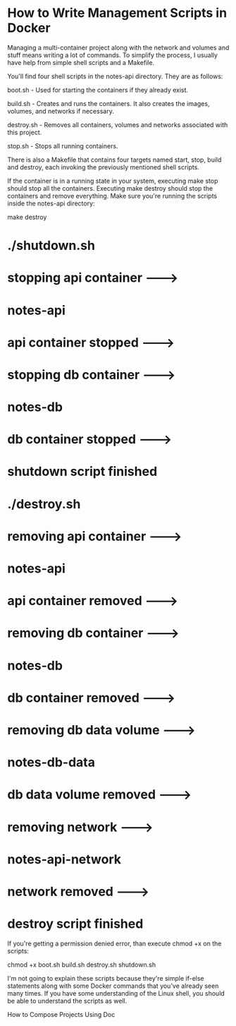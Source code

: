 # How to Write Management Scripts in Docker

Managing a multi-container project along with the network and volumes and stuff means writing a lot of commands. To simplify the process, I usually have help from simple shell scripts and a Makefile.

You'll find four shell scripts in the notes-api directory. They are as follows:

boot.sh - Used for starting the containers if they already exist.

build.sh - Creates and runs the containers. It also creates the images, volumes, and networks if necessary.

destroy.sh - Removes all containers, volumes and networks associated with this project.

stop.sh - Stops all running containers.

There is also a Makefile that contains four targets named start, stop, build and destroy, each invoking the previously mentioned shell scripts.

If the container is in a running state in your system, executing make stop should stop all the containers. Executing make destroy should stop the containers and remove everything. Make sure you're running the scripts inside the notes-api directory:

make destroy

# ./shutdown.sh
# stopping api container --->
# notes-api
# api container stopped --->

# stopping db container --->
# notes-db
# db container stopped --->

# shutdown script finished

# ./destroy.sh
# removing api container --->
# notes-api
# api container removed --->

# removing db container --->
# notes-db
# db container removed --->

# removing db data volume --->
# notes-db-data
# db data volume removed --->

# removing network --->
# notes-api-network
# network removed --->

# destroy script finished

If you're getting a permission denied error, than execute chmod +x on the scripts:

chmod +x boot.sh build.sh destroy.sh shutdown.sh

I'm not going to explain these scripts because they're simple if-else statements along with some Docker commands that you've already seen many times. If you have some understanding of the Linux shell, you should be able to understand the scripts as well.

How to Compose Projects Using Doc